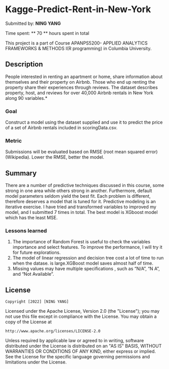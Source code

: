 # Kagge-Predict-Rent-in-New-York

Submitted by: **NING YANG**

Time spent: ** 70  ** hours spent in total

This project is a part of Course APANPS5200- APPLIED ANALYTICS FRAMEWORKS & METHODS I(R programming) in Columbia University.


## Description

People interested in renting an apartment or home, share information about themselves and their property on Airbnb. Those who end up renting the property share their experiences through reviews. The dataset describes property, host, and reviews for over 40,000 Airbnb rentals in New York along 90 variables.*

### Goal

Construct a model using the dataset supplied and use it to predict the price of a set of Airbnb rentals included in scoringData.csv.

### Metric

Submissions will be evaluated based on RMSE (root mean squared error) (Wikipedia). Lower the RMSE, better the model.

## Summary
There are a number of predictive techniques discussed in this course, some strong in one area while others strong in another. Furthermore, default model parameters seldom yield the best fit. Each problem is different, therefore deserves a model that is tuned for it.
Predictive modeling is an iterative exercise. I have tried and transformed variables to improved my model, and I submitted 7 times in total. The best model is XGboost model which has the least MSE.

### Lessons learned
1. The importance of Random Forest is useful to check the variables importance and select features. To improve the performance, I will try it for future explorations.
2. The model of linear regression and decision tree cost a lot of time to run when the datase. is large.XGBoost model saves almost half of  time.
3. Missing values may have multiple specifications , such as “N/A”, “N A”, and “Not Available”. 


## License

    Copyright [2022] [NING YANG]

Licensed under the Apache License, Version 2.0 (the "License");
you may not use this file except in compliance with the License.
You may obtain a copy of the License at

    http://www.apache.org/licenses/LICENSE-2.0

Unless required by applicable law or agreed to in writing, software
distributed under the License is distributed on an "AS IS" BASIS,
WITHOUT WARRANTIES OR CONDITIONS OF ANY KIND, either express or implied.
See the License for the specific language governing permissions and
limitations under the License.
